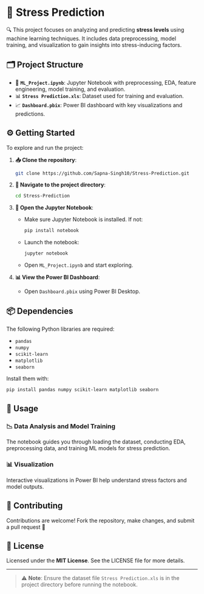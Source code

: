 # 🚀 Stress Prediction

🔍 This project focuses on analyzing and predicting **stress levels** using machine learning techniques. It includes data preprocessing, model training, and visualization to gain insights into stress-inducing factors.

## 🗂 Project Structure

- 📓 **`ML_Project.ipynb`**: Jupyter Notebook with preprocessing, EDA, feature engineering, model training, and evaluation.
- 📊 **`Stress Prediction.xls`**: Dataset used for training and evaluation.
- 📈 **`Dashboard.pbix`**: Power BI dashboard with key visualizations and predictions.

## ⚙️ Getting Started

To explore and run the project:

1. **📥 Clone the repository**:

   ```bash
   git clone https://github.com/Sapna-Singh10/Stress-Prediction.git
   ```

2. **📂 Navigate to the project directory**:

   ```bash
   cd Stress-Prediction
   ```

3. **📗 Open the Jupyter Notebook**:

   - Make sure Jupyter Notebook is installed. If not:

     ```bash
     pip install notebook
     ```

   - Launch the notebook:

     ```bash
     jupyter notebook
     ```

   - Open `ML_Project.ipynb` and start exploring.

4. **📊 View the Power BI Dashboard**:

   - Open `Dashboard.pbix` using Power BI Desktop.

## 📦 Dependencies

The following Python libraries are required:

- `pandas`
- `numpy`
- `scikit-learn`
- `matplotlib`
- `seaborn`

Install them with:

```bash
pip install pandas numpy scikit-learn matplotlib seaborn
```

## 🧠 Usage

### 📉 Data Analysis and Model Training

The notebook guides you through loading the dataset, conducting EDA, preprocessing data, and training ML models for stress prediction.

### 📊 Visualization

Interactive visualizations in Power BI help understand stress factors and model outputs.

## 🤝 Contributing

Contributions are welcome! Fork the repository, make changes, and submit a pull request 🔁

## 📄 License

Licensed under the **MIT License**. See the LICENSE file for more details.

---

> ⚠️ **Note**: Ensure the dataset file `Stress Prediction.xls` is in the project directory before running the notebook.

